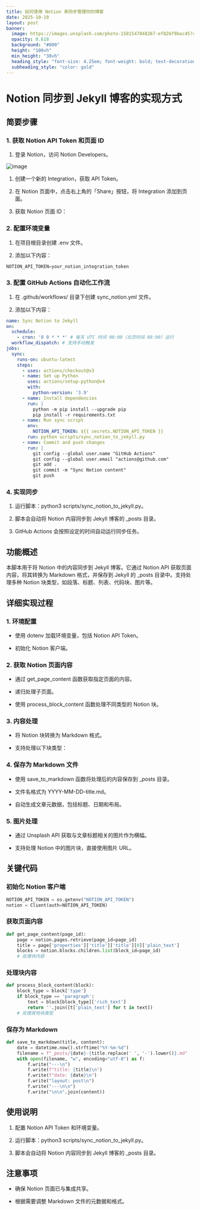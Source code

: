 ```yaml
---
title: 如何使用 Notion 来同步管理你的博客
date: 2025-10-10
layout: post
banner:
  image: https://images.unsplash.com/photo-1581547848267-ef826f9bac45?crop=entropy&cs=tinysrgb&fit=max&fm=jpg&ixid=M3w2OTIwMzJ8MHwxfHJhbmRvbXx8fHx8fHx8fDE3NjAwOTE3NzF8&ixlib=rb-4.1.0&q=80&w=1080
  opacity: 0.618
  background: "#000"
  height: "100vh"
  min_height: "38vh"
  heading_style: "font-size: 4.25em; font-weight: bold; text-decoration: underline"
  subheading_style: "color: gold"
---
```


# Notion 同步到 Jekyll 博客的实现方式

## 简要步骤

### 1. 获取 Notion API Token 和页面 ID

1. 登录 Notion，访问 Notion Developers。

![image](https://prod-files-secure.s3.us-west-2.amazonaws.com/a7a0cc5a-89b9-4cda-8686-1fba0ca52f40/d19c1afe-dea5-4312-9333-786b0ba83054/image.png?X-Amz-Algorithm=AWS4-HMAC-SHA256&X-Amz-Content-Sha256=UNSIGNED-PAYLOAD&X-Amz-Credential=ASIAZI2LB466UCC6TZMF%2F20251010%2Fus-west-2%2Fs3%2Faws4_request&X-Amz-Date=20251010T102250Z&X-Amz-Expires=3600&X-Amz-Security-Token=IQoJb3JpZ2luX2VjEFIaCXVzLXdlc3QtMiJIMEYCIQDukbLBmyKZjyueB9g7nYzKFbken17cibKMtc3iS1MwbgIhAOev%2FKAClRbqHDHjj2JwRpAqNZHyT4BX6KI75FqiPn9PKogECOv%2F%2F%2F%2F%2F%2F%2F%2F%2F%2FwEQABoMNjM3NDIzMTgzODA1IgxVOsk%2B6HgXcrKvAioq3APTTiGWW24Ypc4odcfNJOEXqohbmNkL1K1sKP3vofEYTtsCrLrvZR%2BBRH3f4fFTZR0asyQM5DMDinQIjSMlCMUj2%2B7pcGLpMyx1%2BY%2Brk9CGT51vlZ1JjXKY8etYyGlFh13iaQW%2FPtzooAxD2YUd4Q3%2FVEwUue9YshHTNR40JSg7UGeqWOjXj8WY%2FOlJDuSyhcOFU2S3uAllWLvAl0gi8WVUZbCX8JCABCQ2%2B1QfN1GXC3bP2TMMPy6YqLmyQWkGOMevd4fu36IRPW6e3Wp5aMHTezb0S0TAO47ABa1AGIVwojTyW%2Blu0RcwnioEvhDleDRi1P8UFhn5LIfap0CNhNkby%2Bh1ZMFX5sFyl3nOENyzJeAlQ2RXaBFjP2L0fqk0oaieoM49DA2MHK%2BeqdmXEfCtejhUJp%2B6FbBP2C9Z0t3y8pGCpi0KUHhL5GGMSnNw1WzPVVNi7LDDUXlnnjQ74MKiWSoWabsQaWLXw%2B4qdy2P3sXSG4rhWSRLt08%2FfpIrYHu3MYBVp48GPS4pptRv%2BZ0R5zXwuW%2FWxpFJMqNspL0h5up%2F2VEeU7uX2OJ6XgC2OQkSzRZztbBmgGAVydNOyTyOxXKWWgPOgsavs1UBFJSSYGEttWpKJKxaORRnuzDDsqPHBjqkAXNWJayqdUeWWAvVTib2SybGY5sH79H91xhPsV0v82cf8kMQTclWal4xbuS19U6eT1zPu665jkTgMJF%2B39wzeZjhDR8bA7ftW20mLmTn9Y%2FYpIbXevNMcFKlNdkQzHNGAAgPH12t%2Fij%2FOJW7FOERmY%2Bkf9ecnVURKmSUlnn8dSzQ2MJblbWc2wjs9Dl6SwH0ZM99Z47s6jfShVfGCpKfrXUFuA8D&X-Amz-Signature=9bd90f7613612471aaefc4e6726a5a55df388e45ce05dbf19efdef26cd5cca69&X-Amz-SignedHeaders=host&x-amz-checksum-mode=ENABLED&x-id=GetObject)

1. 创建一个新的 Integration，获取 API Token。

1. 在 Notion 页面中，点击右上角的「Share」按钮，将 Integration 添加到页面。

1. 获取 Notion 页面 ID：


### 2. 配置环境变量

1. 在项目根目录创建 .env 文件。

1. 添加以下内容：

```javascript
NOTION_API_TOKEN=your_notion_integration_token
```

### 3. 配置 GitHub Actions 自动化工作流

1. 在 .github/workflows/ 目录下创建 sync_notion.yml 文件。

1. 添加以下内容：

```yaml
name: Sync Notion to Jekyll
on:
  schedule:
    - cron: '0 0 * * *' # 每天 UTC 时间 00:00（北京时间 08:00）运行
  workflow_dispatch: # 支持手动触发
jobs:
  sync:
    runs-on: ubuntu-latest
    steps:
      - uses: actions/checkout@v3
      - name: Set up Python
        uses: actions/setup-python@v4
        with:
          python-version: '3.9'
      - name: Install dependencies
        run: |
          python -m pip install --upgrade pip
          pip install -r requirements.txt
      - name: Run sync script
        env:
          NOTION_API_TOKEN: ${{ secrets.NOTION_API_TOKEN }}
        run: python scripts/sync_notion_to_jekyll.py
      - name: Commit and push changes
        run: |
          git config --global user.name "GitHub Actions"
          git config --global user.email "actions@github.com"
          git add .
          git commit -m "Sync Notion content"
          git push
```

### 4. 实现同步

1. 运行脚本：python3 scripts/sync_notion_to_jekyll.py。

1. 脚本会自动将 Notion 内容同步到 Jekyll 博客的 _posts 目录。

1. GitHub Actions 会按照设定的时间自动运行同步任务。

## 功能概述

本脚本用于将 Notion 中的内容同步到 Jekyll 博客。它通过 Notion API 获取页面内容，将其转换为 Markdown 格式，并保存到 Jekyll 的 _posts 目录中。支持处理多种 Notion 块类型，如段落、标题、列表、代码块、图片等。

## 详细实现过程

### 1. 环境配置

- 使用 dotenv 加载环境变量，包括 Notion API Token。

- 初始化 Notion 客户端。

### 2. 获取 Notion 页面内容

- 通过 get_page_content 函数获取指定页面的内容。

- 递归处理子页面。

- 使用 process_block_content 函数处理不同类型的 Notion 块。

### 3. 内容处理

- 将 Notion 块转换为 Markdown 格式。

- 支持处理以下块类型：


### 4. 保存为 Markdown 文件

- 使用 save_to_markdown 函数将处理后的内容保存到 _posts 目录。

- 文件名格式为 YYYY-MM-DD-title.md。

- 自动生成文章元数据，包括标题、日期和布局。

### 5. 图片处理

- 通过 Unsplash API 获取与文章标题相关的图片作为横幅。

- 支持处理 Notion 中的图片块，直接使用图片 URL。

## 关键代码

### 初始化 Notion 客户端

```python
NOTION_API_TOKEN = os.getenv("NOTION_API_TOKEN")
notion = Client(auth=NOTION_API_TOKEN)
```

### 获取页面内容

```python
def get_page_content(page_id):
    page = notion.pages.retrieve(page_id=page_id)
    title = page['properties']['title']['title'][0]['plain_text']
    blocks = notion.blocks.children.list(block_id=page_id)
    # 处理块内容
```

### 处理块内容

```python
def process_block_content(block):
    block_type = block['type']
    if block_type == 'paragraph':
        text = block[block_type]['rich_text']
        return ''.join([t['plain_text'] for t in text])
    # 处理其他块类型
```

### 保存为 Markdown

```python
def save_to_markdown(title, content):
    date = datetime.now().strftime("%Y-%m-%d")
    filename = f"_posts/{date}-{title.replace(' ', '-').lower()}.md"
    with open(filename, "w", encoding="utf-8") as f:
        f.write("---\n")
        f.write(f"title: {title}\n")
        f.write(f"date: {date}\n")
        f.write("layout: post\n")
        f.write("---\n\n")
        f.write("\n\n".join(content))
```

## 使用说明

1. 配置 Notion API Token 和环境变量。

1. 运行脚本：python3 scripts/sync_notion_to_jekyll.py。

1. 脚本会自动将 Notion 内容同步到 Jekyll 博客的 _posts 目录。

## 注意事项

- 确保 Notion 页面已与集成共享。

- 根据需要调整 Markdown 文件的元数据和格式。